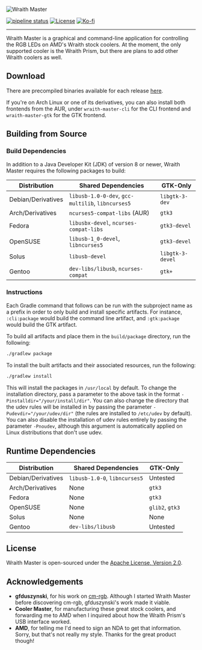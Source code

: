 ![Wraith Master][wraith-master-logo]

[![pipeline status][pipeline-status]](https://gitlab.com/serebit/wraith-master/commits/master)
[![License][license-badge]](https://www.apache.org/licenses/LICENSE-2.0.html)
[![Ko-fi][kofi-badge]](https://ko-fi.com/serebit)

---

Wraith Master is a graphical and command-line application for controlling the RGB LEDs on AMD's Wraith stock coolers. At the moment, the only supported cooler is the Wraith Prism, but there are plans to add other Wraith coolers as well.

## Download

There are precompiled binaries available for each release [here](https://gitlab.com/serebit/wraith-master/-/releases).

If you're on Arch Linux or one of its derivatives, you can also install both frontends from the AUR, under `wraith-master-cli` for the CLI frontend and `wraith-master-gtk` for the GTK frontend. 

## Building from Source

### Build Dependencies

In addition to a Java Developer Kit (JDK) of version 8 or newer, Wraith Master requires the following packages to build:
 
| Distribution       | Shared Dependencies                               | GTK-Only         |
|--------------------|---------------------------------------------------|------------------|
| Debian/Derivatives | `libusb-1.0-0-dev`, `gcc-multilib`, `libncurses5` | `libgtk-3-dev`   |
| Arch/Derivatives   | `ncurses5-compat-libs` (AUR)                      | `gtk3`           |
| Fedora             | `libusbx-devel`, `ncurses-compat-libs`            | `gtk3-devel`     |
| OpenSUSE           | `libusb-1_0-devel`, `libncurses5`                 | `gtk3-devel`     |
| Solus              | `libusb-devel`                                    | `libgtk-3-devel` |
| Gentoo             | `dev-libs/libusb`, `ncurses-compat`               | `gtk+`           |

### Instructions

Each Gradle command that follows can be run with the subproject name as a prefix in order to only build and install specific artifacts. For instance, `:cli:package` would build the command line artifact, and `:gtk:package` would build the GTK artifact.

To build all artifacts and place them in the `build/package` directory, run the following:

```bash
./gradlew package
```

To install the built artifacts and their associated resources, run the following:

```bash
./gradlew install
```

This will install the packages in `/usr/local` by default. To change the installation directory, pass a parameter to the above task in the format `-Pinstalldir="/your/install/dir"`. You can also change the directory that the udev rules will be installed in by passing the parameter `-Pudevdir="/your/udev/dir"` (the rules are installed to `/etc/udev` by default). You can also disable the installation of udev rules entirely by passing the parameter `-Pnoudev`, although this argument is automatically applied on Linux distributions that don't use udev.

## Runtime Dependencies

| Distribution       | Shared Dependencies           | GTK-Only        |
|--------------------|-------------------------------|-----------------|
| Debian/Derivatives | `libusb-1.0-0`, `libncurses5` | Untested        |
| Arch/Derivatives   | None                          | `gtk3`          |
| Fedora             | None                          | `gtk3`          |
| OpenSUSE           | None                          | `glib2`, `gtk3` |
| Solus              | None                          | None            |
| Gentoo             | `dev-libs/libusb`             | Untested        |

## License

Wraith Master is open-sourced under the [Apache License, Version 2.0](https://www.apache.org/licenses/LICENSE-2.0.html).

## Acknowledgements

- **gfduszynski**, for his work on [cm-rgb](https://github.com/gfduszynski/cm-rgb). Although I started Wraith Master before discovering cm-rgb, gfduszynski's work made it viable.
- **Cooler Master**, for manufacturing these great stock coolers, and forwarding me to AMD when I inquired about how the Wraith Prism's USB interface worked.
- **AMD**, for telling me I'd need to sign an NDA to get that information. Sorry, but that's not really my style. Thanks for the great product though!

[wraith-master-logo]: https://serebit.com/images/wraith-master-banner-nopad.svg "Wraith Master"
[pipeline-status]: https://gitlab.com/serebit/wraith-master/badges/master/pipeline.svg "Pipeline Status"
[license-badge]: https://img.shields.io/badge/License-Apache%202.0-lightgrey.svg "License"
[kofi-badge]: https://img.shields.io/badge/-ko--fi-ff5f5f?logo=ko-fi&logoColor=white "Ko-fi"
